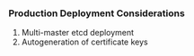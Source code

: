 ### Production Deployment Considerations
1. Multi-master etcd deployment
1. Autogeneration of certificate keys
